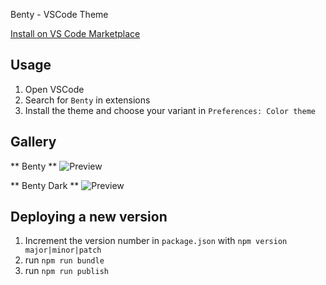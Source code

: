 Benty - VSCode Theme

[Install on VS Code Marketplace](https://marketplace.visualstudio.com/items?itemName=Benty.benty-vscode)

## Usage

1. Open VSCode
2. Search for `Benty` in extensions
3. Install the theme and choose your variant in `Preferences: Color theme`

## Gallery

** Benty **
![Preview](https://raw.githubusercontent.com/benty/benty-vscode/assets/screenshots/benty.png)

** Benty Dark **
![Preview](https://raw.githubusercontent.com/benty/benty-vscode/assets/screenshots/benty-dark.png)

## Deploying a new version

1. Increment the version number in `package.json` with `npm version major|minor|patch`
1. run `npm run bundle`
1. run `npm run publish`
